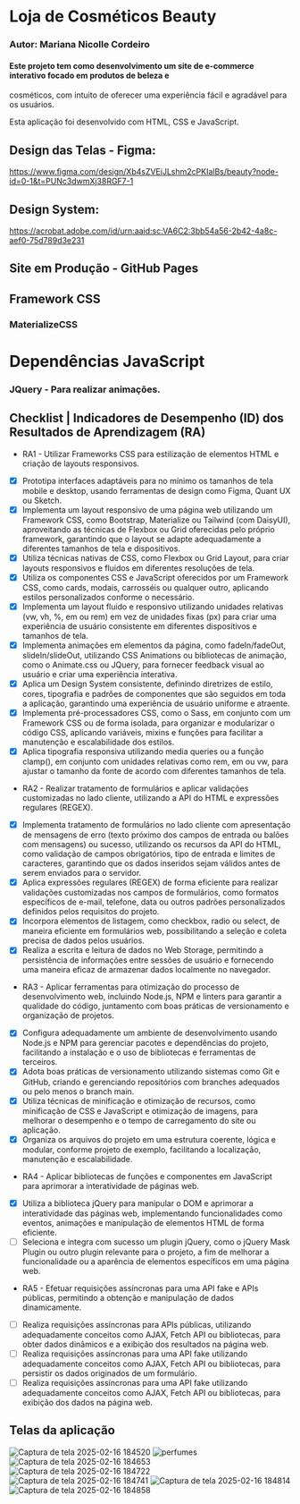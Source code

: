 # Loja de Cosméticos Beauty
### Autor: Mariana Nicolle Cordeiro
#### Este projeto tem como desenvolvimento um site de e-commerce interativo focado em produtos de beleza e
cosméticos, com intuito de oferecer uma experiência fácil e agradável para os usuários.  

Esta aplicação foi desenvolvido com HTML, CSS e JavaScript.
## Design das Telas - Figma:
https://www.figma.com/design/Xb4sZVEiJLshm2cPKIalBs/beauty?node-id=0-1&t=PUNc3dwmXj38RGF7-1
## Design System:
https://acrobat.adobe.com/id/urn:aaid:sc:VA6C2:3bb54a56-2b42-4a8c-aef0-75d789d3e231
## Site em Produção - GitHub Pages
## Framework CSS
### MaterializeCSS
# Dependências JavaScript
### JQuery - Para realizar animações.
## Checklist | Indicadores de Desempenho (ID) dos Resultados de Aprendizagem (RA)
-  RA1 - Utilizar Frameworks CSS para estilização de elementos HTML e criação de layouts responsivos.
- [X] Prototipa interfaces adaptáveis para no mínimo os tamanhos de tela mobile e desktop, usando ferramentas de design como Figma, Quant UX ou Sketch.
- [X] Implementa um layout responsivo de uma página web utilizando um Framework CSS, como Bootstrap, Materialize ou Tailwind (com DaisyUI), aproveitando as técnicas de Flexbox ou Grid oferecidas pelo próprio framework, garantindo que o layout se adapte adequadamente a diferentes tamanhos de tela e dispositivos.
- [X] Utiliza técnicas nativas de CSS, como Flexbox ou Grid Layout, para criar layouts responsivos e fluidos em diferentes resoluções de tela.
- [X] Utiliza os componentes CSS e JavaScript oferecidos por um Framework CSS, como cards, modais, carrosséis ou qualquer outro, aplicando estilos personalizados conforme o necessário.
- [X] Implementa um layout fluido e responsivo utilizando unidades relativas (vw, vh, %, em ou rem) em vez de unidades fixas (px) para criar uma experiência de usuário consistente em diferentes dispositivos e tamanhos de tela.
- [X] Implementa animações em elementos da página, como fadeIn/fadeOut, slideIn/slideOut, utilizando CSS Animations ou bibliotecas de animação, como o Animate.css ou JQuery, para fornecer feedback visual ao usuário e criar uma experiência interativa.
- [X] Aplica um Design System consistente, definindo diretrizes de estilo, cores, tipografia e padrões de componentes que são seguidos em toda a aplicação, garantindo uma experiência de usuário uniforme e atraente.
- [X] Implementa pré-processadores CSS, como o Sass, em conjunto com um Framework CSS ou de forma isolada, para organizar e modularizar o código CSS, aplicando variáveis, mixins e funções para facilitar a manutenção e escalabilidade dos estilos.
- [X] Aplica tipografia responsiva utilizando media queries ou a função clamp(), em conjunto com unidades relativas como rem, em ou vw, para ajustar o tamanho da fonte de acordo com diferentes tamanhos de tela.
- RA2 - Realizar tratamento de formulários e aplicar validações customizadas no lado cliente, utilizando a API do HTML e expressões regulares (REGEX).
- [X] Implementa tratamento de formulários no lado cliente com apresentação de mensagens de erro (texto próximo dos campos de entrada ou balões com mensagens) ou sucesso, utilizando os recursos da API do HTML, como validação de campos obrigatórios, tipo de entrada e limites de caracteres, garantindo que os dados inseridos sejam válidos antes de serem enviados para o servidor.
- [X] Aplica expressões regulares (REGEX) de forma eficiente para realizar validações customizadas nos campos de formulários, como formatos específicos de e-mail, telefone, data ou outros padrões personalizados definidos pelos requisitos do projeto.
- [X] Incorpora elementos de listagem, como checkbox, radio ou select, de maneira eficiente em formulários web, possibilitando a seleção e coleta precisa de dados pelos usuários.
- [X]  Realiza a escrita e leitura de dados no Web Storage, permitindo a persistência de informações entre sessões de usuário e fornecendo uma maneira eficaz de armazenar dados localmente no navegador.
- RA3 - Aplicar ferramentas para otimização do processo de desenvolvimento web, incluindo Node.js, NPM e linters para garantir a qualidade do código, juntamento com boas práticas de versionamento e organização de projetos.
- [X] Configura adequadamente um ambiente de desenvolvimento usando Node.js e NPM para gerenciar pacotes e dependências do projeto, facilitando a instalação e o uso de bibliotecas e ferramentas de terceiros.
- [X] Adota boas práticas de versionamento utilizando sistemas como Git e GitHub, criando e gerenciando repositórios com branches adequados ou pelo menos o branch main.
- [X] Utiliza técnicas de minificação e otimização de recursos, como minificação de CSS e JavaScript e otimização de imagens, para melhorar o desempenho e o tempo de carregamento do site ou aplicação.
- [X] Organiza os arquivos do projeto em uma estrutura coerente, lógica e modular, conforme projeto de exemplo, facilitando a localização, manutenção e escalabilidade.
- RA4 - Aplicar bibliotecas de funções e componentes em JavaScript para aprimorar a interatividade de páginas web.
- [X] Utiliza a biblioteca jQuery para manipular o DOM e aprimorar a interatividade das páginas web, implementando funcionalidades como eventos, animações e manipulação de elementos HTML de forma eficiente.
- [ ] Seleciona e integra com sucesso um plugin jQuery, como o jQuery Mask Plugin ou outro plugin relevante para o projeto, a fim de melhorar a funcionalidade ou a aparência de elementos específicos em uma página web. 
- RA5 - Efetuar requisições assíncronas para uma API fake e APIs públicas, permitindo a obtenção e manipulação de dados dinamicamente.
- [ ] Realiza requisições assíncronas para APIs públicas, utilizando adequadamente conceitos como AJAX, Fetch API ou bibliotecas, para obter dados dinâmicos e a exibição dos resultados na página web.
- [ ] Realiza requisições assíncronas para uma API fake utilizando adequadamente conceitos como AJAX, Fetch API ou bibliotecas, para persistir os dados originados de um formulário.
- [ ] Realiza requisições assíncronas para uma API fake utilizando adequadamente conceitos como AJAX, Fetch API ou bibliotecas, para exibição dos dados na página web.
## Telas da aplicação
![Captura de tela 2025-02-16 184520](https://github.com/user-attachments/assets/4978d7e2-8b39-400a-8888-6fef87763554)
![perfumes](https://github.com/user-attachments/assets/76d8e8a7-ce5e-4523-9eeb-53761954e8de)
![Captura de tela 2025-02-16 184653](https://github.com/user-attachments/assets/ba1ba20a-efcd-4faf-b708-7893dbc35bd3)
![Captura de tela 2025-02-16 184722](https://github.com/user-attachments/assets/0fcb009e-4a14-445f-af7c-50053358d3da)
![Captura de tela 2025-02-16 184741](https://github.com/user-attachments/assets/a9f12eef-2b14-4da2-aa84-fdabcfe87db4)
![Captura de tela 2025-02-16 184814](https://github.com/user-attachments/assets/386bbf7f-2403-4268-b311-aa375dd2ded6)
![Captura de tela 2025-02-16 184858](https://github.com/user-attachments/assets/885a582c-5c03-4176-818a-7e24604140fd)








